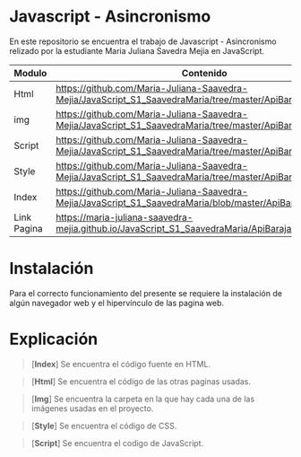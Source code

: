 # Javascript - Asincronismo

En este repositorio se encuentra el trabajo de Javascript - Asincronismo relizado por la estudiante Maria Juliana Savedra Mejia en JavaScript.


| Modulo | Contenido |
|--|--|
| Html |https://github.com/Maria-Juliana-Saavedra-Mejia/JavaScript_S1_SaavedraMaria/tree/master/ApiBaraja/html|
| img |https://github.com/Maria-Juliana-Saavedra-Mejia/JavaScript_S1_SaavedraMaria/tree/master/ApiBaraja/img|
| Script |https://github.com/Maria-Juliana-Saavedra-Mejia/JavaScript_S1_SaavedraMaria/tree/master/ApiBaraja/script|
| Style |https://github.com/Maria-Juliana-Saavedra-Mejia/JavaScript_S1_SaavedraMaria/tree/master/ApiBaraja/style|
| Index |https://github.com/Maria-Juliana-Saavedra-Mejia/JavaScript_S1_SaavedraMaria/blob/master/ApiBaraja/index.html|
| Link Pagina |https://maria-juliana-saavedra-mejia.github.io/JavaScript_S1_SaavedraMaria/ApiBaraja/|



# **Instalación**

Para el correcto funcionamiento del presente se requiere la instalación de algún navegador web y el hipervínculo de las pagina web.

# **Explicación**

> [**Index**]
Se encuentra el código fuente en HTML.

> [**Html**]
Se encuentra el código de las otras paginas usadas.

> [**Img**]
Se encuentra la carpeta en la que hay cada una de las imágenes usadas en el proyecto.

> [**Style**]
Se encuentra el código de CSS.

> [**Script**]
Se encuentra el codigo de JavaScript.

